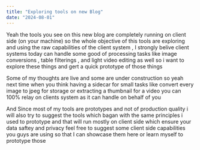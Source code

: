 ```yaml
---
title: "Exploring tools on new Blog"
date: "2024-08-01"
---
```


Yeah the tools you see on this new blog are completely running on client side (on your machine) so the whole objective of this tools are exploring and using the raw capabilities of the client system , I strongly belive client systems today can handle some good of processing tasks like image conversions , table filterings , and light video editing as well so i want to explore these things and gert a quick prototype of those things

Some of my thoughts are live and some are under construction so yeah next time when you think having a sidecar for small tasks like convert every image to jpeg for storage or extracting a thumbnail for a video you can 100% relay on clients system as it can handle on behalf of you


And Since most of my tools are prototypes and not of production quality i will also try to suggest the tools which bagan with the same principles i used to prototype and that will run mostly on client side which ensure your data saftey and privacy feel free to suggest some client side capabilities you guys are using so that I can showcase them here or learn myself to prototype those 

